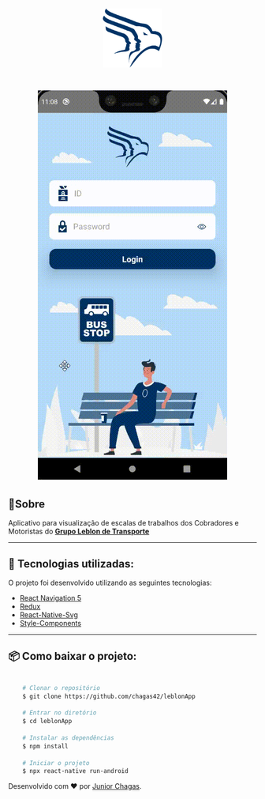 <h1 align="center"> 
    <img src='screenShots/logo.png' width='120'/>
</h1>

<h1 align='center'>

 ![](https://github.com/chagas42/leblonApp/blob/main/screenShots/gif.gif)

</h1>




## 📝Sobre

Aplicativo para visualização de escalas de trabalhos dos Cobradores e Motoristas do [**Grupo Leblon de Transporte**](http://leblonibus.com.br/)

---
## 🚀 Tecnologias utilizadas:


O projeto foi desenvolvido utilizando as seguintes tecnologias:

- [React Navigation 5](https://reactnavigation.org/)
- [Redux](https://redux.js.org/)
- [React-Native-Svg](https://github.com/react-native-svg/react-native-svg)
- [Style-Components](https://styled-components.com/)

---
## 📦  Como baixar o projeto:

```bash
    
    # Clonar o repositório
    $ git clone https://github.com/chagas42/leblonApp

    # Entrar no diretório
    $ cd leblonApp

    # Instalar as dependências 
    $ npm install 

    # Iniciar o projeto
    $ npx react-native run-android
```
Desenvolvido com ❤ por [Junior Chagas](https://github.com/chagas42).